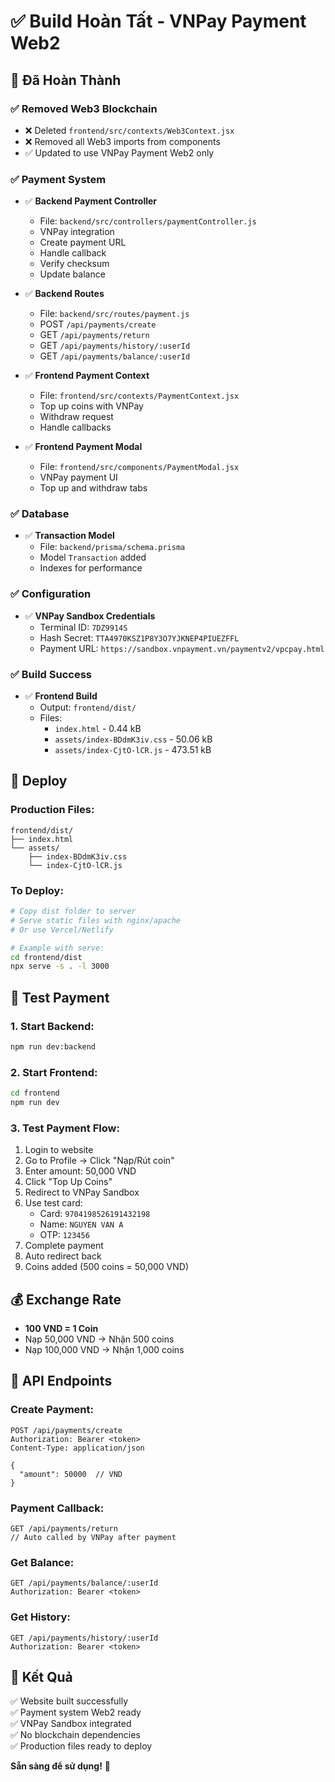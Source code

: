 # ✅ Build Hoàn Tất - VNPay Payment Web2

## 🎯 Đã Hoàn Thành

### ✅ Removed Web3 Blockchain
- ❌ Deleted `frontend/src/contexts/Web3Context.jsx`
- ❌ Removed all Web3 imports from components
- ✅ Updated to use VNPay Payment Web2 only

### ✅ Payment System
- ✅ **Backend Payment Controller**
  - File: `backend/src/controllers/paymentController.js`
  - VNPay integration
  - Create payment URL
  - Handle callback
  - Verify checksum
  - Update balance

- ✅ **Backend Routes**
  - File: `backend/src/routes/payment.js`
  - POST `/api/payments/create`
  - GET `/api/payments/return`
  - GET `/api/payments/history/:userId`
  - GET `/api/payments/balance/:userId`

- ✅ **Frontend Payment Context**
  - File: `frontend/src/contexts/PaymentContext.jsx`
  - Top up coins with VNPay
  - Withdraw request
  - Handle callbacks

- ✅ **Frontend Payment Modal**
  - File: `frontend/src/components/PaymentModal.jsx`
  - VNPay payment UI
  - Top up and withdraw tabs

### ✅ Database
- ✅ **Transaction Model**
  - File: `backend/prisma/schema.prisma`
  - Model `Transaction` added
  - Indexes for performance

### ✅ Configuration
- ✅ **VNPay Sandbox Credentials**
  - Terminal ID: `7DZ9914S`
  - Hash Secret: `TTA4970KSZ1P8Y3O7YJKNEP4PIUEZFFL`
  - Payment URL: `https://sandbox.vnpayment.vn/paymentv2/vpcpay.html`

### ✅ Build Success
- ✅ **Frontend Build**
  - Output: `frontend/dist/`
  - Files:
    - `index.html` - 0.44 kB
    - `assets/index-BDdmK3iv.css` - 50.06 kB
    - `assets/index-CjtO-lCR.js` - 473.51 kB

## 🚀 Deploy

### Production Files:
```
frontend/dist/
├── index.html
└── assets/
    ├── index-BDdmK3iv.css
    └── index-CjtO-lCR.js
```

### To Deploy:
```bash
# Copy dist folder to server
# Serve static files with nginx/apache
# Or use Vercel/Netlify

# Example with serve:
cd frontend/dist
npx serve -s . -l 3000
```

## 🧪 Test Payment

### 1. Start Backend:
```bash
npm run dev:backend
```

### 2. Start Frontend:
```bash
cd frontend
npm run dev
```

### 3. Test Payment Flow:
1. Login to website
2. Go to Profile → Click "Nạp/Rút coin"
3. Enter amount: 50,000 VND
4. Click "Top Up Coins"
5. Redirect to VNPay Sandbox
6. Use test card:
   - Card: `9704198526191432198`
   - Name: `NGUYEN VAN A`
   - OTP: `123456`
7. Complete payment
8. Auto redirect back
9. Coins added (500 coins = 50,000 VND)

## 💰 Exchange Rate
- **100 VND = 1 Coin**
- Nạp 50,000 VND → Nhận 500 coins
- Nạp 100,000 VND → Nhận 1,000 coins

## 📡 API Endpoints

### Create Payment:
```http
POST /api/payments/create
Authorization: Bearer <token>
Content-Type: application/json

{
  "amount": 50000  // VND
}
```

### Payment Callback:
```http
GET /api/payments/return
// Auto called by VNPay after payment
```

### Get Balance:
```http
GET /api/payments/balance/:userId
Authorization: Bearer <token>
```

### Get History:
```http
GET /api/payments/history/:userId
Authorization: Bearer <token>
```

## 🎉 Kết Quả

✅ Website built successfully  
✅ Payment system Web2 ready  
✅ VNPay Sandbox integrated  
✅ No blockchain dependencies  
✅ Production files ready to deploy  

**Sẵn sàng để sử dụng!** 🚀


